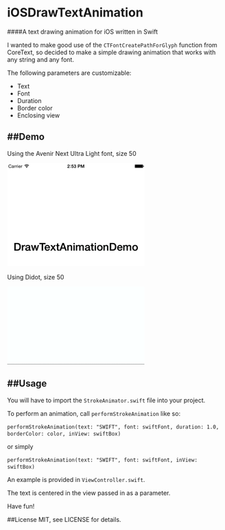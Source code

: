 # iOSDrawTextAnimation
####A text drawing animation for iOS written in Swift

I wanted to make good use of the `CTFontCreatePathForGlyph` function from CoreText, so decided to make a simple drawing animation that works with any string and any font.

The following parameters are customizable:

- Text
- Font
- Duration
- Border color
- Enclosing view

##Demo
----------
Using the Avenir Next Ultra Light font, size 50

![DrawTextAnimation on the string "Swift"](demo-1.gif)

Using Didot, size 50

![DrawTextAnimation on the string "Rocks"](demo-2.gif)

##Usage
----
You will have to import the `StrokeAnimator.swift` file into your project.

To perform an animation, call `performStrokeAnimation` like so:

	performStrokeAnimation(text: "SWIFT", font: swiftFont, duration: 1.0, borderColor: color, inView: swiftBox)

or simply

	performStrokeAnimation(text: "SWIFT", font: swiftFont, inView: swiftBox)

An example is provided in `ViewController.swift`.

The text is centered in the view passed in as a parameter. 

Have fun!

##License
MIT, see LICENSE for details.